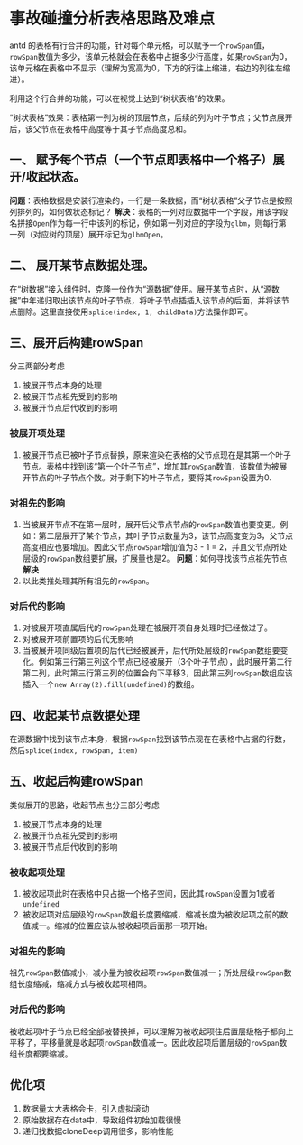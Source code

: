 # 事故碰撞分析表格思路及难点
antd 的表格有行合并的功能，针对每个单元格，可以赋予一个`rowSpan`值，`rowSpan`数值为多少，该单元格就会在表格中占据多少行高度，如果`rowSpan`为0，该单元格在表格中不显示（理解为宽高为0，下方的行往上缩进，右边的列往左缩进）。

利用这个行合并的功能，可以在视觉上达到“树状表格”的效果。

“树状表格”效果：表格第一列为树的顶层节点，后续的列为叶子节点；父节点展开后，该父节点在表格中高度等于其子节点高度总和。

## 一、 赋予每个节点（一个节点即表格中一个格子）展开/收起状态。
**问题**：表格数据是安装行渲染的，一行是一条数据，而“树状表格”父子节点是按照列排列的，如何做状态标记？
**解决**：表格的一列对应数据中一个字段，用该字段名拼接`Open`作为每一行中该列的标记，例如第一列对应的字段为`glbm`，则每行第一列（对应树的顶层）展开标记为`glbmOpen`。

## 二、 展开某节点数据处理。
在“树数据”接入组件时，克隆一份作为“源数据”使用。展开某节点时，从“源数据”中年递归取出该节点的叶子节点，将叶子节点插插入该节点的后面，并将该节点删除。这里直接使用`splice(index, 1, childData)`方法操作即可。

## 三、展开后构建rowSpan
分三两部分考虑
1. 被展开节点本身的处理
2. 被展开节点祖先受到的影响
3. 被展开节点后代收到的影响

### 被展开项处理
1. 被展开节点已被叶子节点替换，原来渲染在表格的父节点现在是其第一个叶子节点。表格中找到该“第一个叶子节点”，增加其`rowSpan`数值，该数值为被展开节点的叶子节点个数。对于剩下的叶子节点，要将其`rowSpan`设置为0.

### 对祖先的影响
1. 当被展开节点不在第一层时，展开后父节点节点的`rowSpan`数值也要变更。例如：第二层展开了某个节点，其叶子节点数量为3，该节点高度变为3，父节点高度相应也要增加。因此父节点`rowSpan`增加值为3 - 1 = 2，并且父节点所处层级的`rowSpan`数组要扩展，扩展量也是2。
**问题**：如何寻找该节点祖先节点
**解决**
2. 以此类推处理其所有祖先的`rowSpan`。

### 对后代的影响
1. 对被展开项直属后代的`rowSpan`处理在被展开项自身处理时已经做过了。
2. 对被展开项前置项的后代无影响
3. 当被展开项同级后置项的后代已经被展开，后代所处层级的`rowSpan`数组要变化。例如第三行第三列这个节点已经被展开（3个叶子节点），此时展开第二行第二列，此时第三行第三列的位置会向下平移3，因此第三列`rowSpan`数组应该插入一个`new Array(2).fill(undefined)`的数组。

## 四、收起某节点数据处理
在源数据中找到该节点本身，根据`rowSpan`找到该节点现在在表格中占据的行数，然后`splice(index, rowSpan, item)`

## 五、收起后构建rowSpan
类似展开的思路，收起节点也分三部分考虑
1. 被展开节点本身的处理
2. 被展开节点祖先受到的影响
3. 被展开节点后代收到的影响

### 被收起项处理
1. 被收起项此时在表格中只占据一个格子空间，因此其`rowSpan`设置为1或者`undefined`
2. 被收起项对应层级的`rowSpan`数组长度要缩减，缩减长度为被收起项之前的数值减一。缩减的位置应该从被收起项后面那一项开始。

### 对祖先的影响
祖先`rowSpan`数值减小，减小量为被收起项`rowSpan`数值减一；所处层级`rowSpan`数组长度缩减，缩减方式与被收起项相同。

### 对后代的影响
被收起项叶子节点已经全部被替换掉，可以理解为被收起项往后置层级格子都向上平移了，平移量就是收起项`rowSpan`数值减一。因此收起项后置层级的`rowSpan`数组长度都要缩减。

## 优化项
1. 数据量太大表格会卡，引入虚拟滚动
2. 原始数据存在data中，导致组件初始加载很慢
3. 递归找数据cloneDeep调用很多，影响性能

